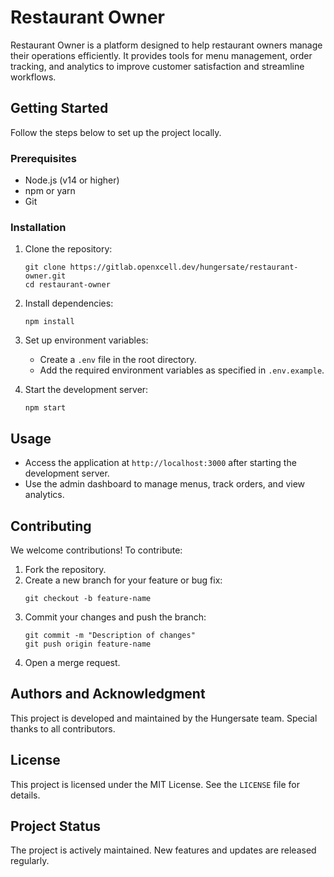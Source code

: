 # Restaurant Owner

Restaurant Owner is a platform designed to help restaurant owners manage their operations efficiently. It provides tools for menu management, order tracking, and analytics to improve customer satisfaction and streamline workflows.

## Getting Started

Follow the steps below to set up the project locally.

### Prerequisites

- Node.js (v14 or higher)
- npm or yarn
- Git

### Installation

1. Clone the repository:
   ```
   git clone https://gitlab.openxcell.dev/hungersate/restaurant-owner.git
   cd restaurant-owner
   ```

2. Install dependencies:
   ```
   npm install
   ```

3. Set up environment variables:
   - Create a `.env` file in the root directory.
   - Add the required environment variables as specified in `.env.example`.

4. Start the development server:
   ```
   npm start
   ```

## Usage

- Access the application at `http://localhost:3000` after starting the development server.
- Use the admin dashboard to manage menus, track orders, and view analytics.

## Contributing

We welcome contributions! To contribute:

1. Fork the repository.
2. Create a new branch for your feature or bug fix:
   ```
   git checkout -b feature-name
   ```
3. Commit your changes and push the branch:
   ```
   git commit -m "Description of changes"
   git push origin feature-name
   ```
4. Open a merge request.

## Authors and Acknowledgment

This project is developed and maintained by the Hungersate team. Special thanks to all contributors.

## License

This project is licensed under the MIT License. See the `LICENSE` file for details.

## Project Status

The project is actively maintained. New features and updates are released regularly.
